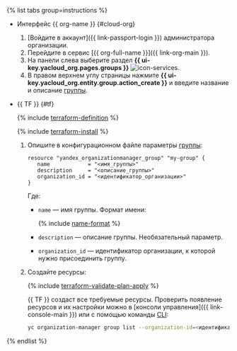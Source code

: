 {% list tabs group=instructions %}

- Интерфейс {{ org-name }} {#cloud-org}

  1. [Войдите в аккаунт]({{ link-passport-login }}) администратора организации.
  1. Перейдите в сервис [{{ org-full-name }}]({{ link-org-main }}).
  1. На панели слева выберите раздел **{{ ui-key.yacloud_org.pages.groups }}** ![icon-services](../../_assets/console-icons/persons.svg).
  1. В правом верхнем углу страницы нажмите **{{ ui-key.yacloud_org.entity.group.action_create }}** и введите название и описание [группы](../../organization/concepts/groups.md).

- {{ TF }} {#tf}

  {% include [terraform-definition](../../_tutorials/_tutorials_includes/terraform-definition.md) %}

  {% include [terraform-install](../../_includes/terraform-install.md) %}

  1. Опишите в конфигурационном файле параметры [группы](../../organization/concepts/groups.md):

     ```hcl
     resource "yandex_organizationmanager_group" "my-group" {
        name            = "<имя_группы>"
        description     = "<описание_группы>"
        organization_id = "<идентификатор_организации>"
     }
     ```

     Где:
     * `name` — имя группы. Формат имени:

       {% include [name-format](../../_includes/name-format.md) %}

     * `description` — описание группы. Необязательный параметр.
     * `organization_id` — идентификатор организации, к которой нужно присоединить группу.
  1. Создайте ресурсы:

     {% include [terraform-validate-plan-apply](../../_tutorials/_tutorials_includes/terraform-validate-plan-apply.md) %}

     {{ TF }} создаст все требуемые ресурсы. Проверить появление ресурсов и их настройки можно в [консоли управления]({{ link-console-main }}) или с помощью команды [CLI](../../cli/):

     ```bash
     yc organization-manager group list --organization-id=<идентификатор_организации>
     ```

{% endlist %}